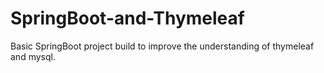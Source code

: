 # SpringBoot-and-Thymeleaf
Basic SpringBoot project build to improve the understanding of thymeleaf and mysql.
